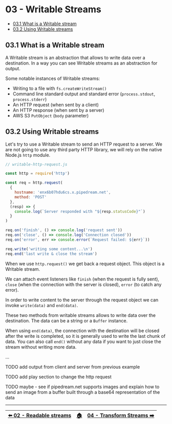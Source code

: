 # 03 - Writable Streams

- [03.1 What is a Writable stream](#031-what-is-a-writable-stream)
- [03.2 Using Writable streams](#032-using-writable-streams)


## 03.1 What is a Writable stream

A Writable stream is an abstraction that allows to write data over a destination. In a way you can see Writable streams as an abstraction for output.

Some notable instances of Writable streams:

- Writing to a file with `fs.createWriteStream()`
- Command line standard output and standard error (`process.stdout`, `process.stderr`)
- An HTTP request (when sent by a client)
- An HTTP response (when sent by a server)
- AWS S3 `PutObject` (`body` parameter)


## 03.2 Using Writable streams

Let's try to use a Writable stream to send an HTTP request to a server. We are not going to use any third party HTTP library, we will rely on the native Node.js `http` module.

```javascript
// writable-http-request.js

const http = require('http')

const req = http.request(
  {
    hostname: 'enx6b07hdu6cs.x.pipedream.net',
    method: 'POST'
  },
  (resp) => {
    console.log(`Server responded with "${resp.statusCode}"`)
  }
)

req.on('finish', () => console.log('request sent'))
req.on('close', () => console.log('Connection closed'))
req.on('error', err => console.error(`Request failed: ${err}`))

req.write('writing some content...\n')
req.end('last write & close the stream')
```

When we use `http.request()` we get back a request object. This object is a Writable stream.

We can attach event listeners like `finish` (when the request is fully sent), `close` (when the connection with the server is closed), `error` (to catch any error).

In order to write content to the server through the request object we can invoke `write(data)` and `end(data)`.

These two methods from writable streams allows to write data over the destination. The data can be a string or a `Buffer` instance.

When using `end(data)`, the connection with the destination will be closed after the write is completed, so it is generally used to write the last chunk of data. You can also call `end()` without any data if you want to just close the stream without writing more data.

...

TODO add output from client and server from previous example

TODO add play section to change the http request

TODO maybe - see if pipedream.net supports images and explain how to send an image from a buffer built through a base64 representation of the data

---

| [⬅️ 02 - Readable streams](/02-readable-streams/README.md) | [🏠](/README.md)| [04 - Transform Streams ➡️](/04-transform-streams/README.md)|
|:--------------|:------:|------------------------------------------------:|
